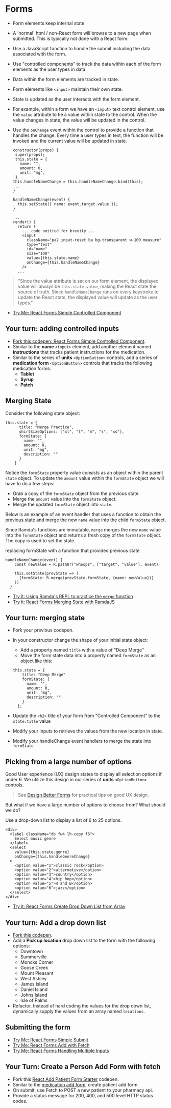 # Forms

- Form elements keep internal state
- A 'normal' html / non-React form will browse to a new page when submitted.  This is typically not done with a React form.
- Use a JavaScript function to handle the submit including the data associated with the form.
- Use "controlled components" to track the data within each of the form elements as the user types in data.
- Data within the form elements are tracked in state.
- Form elements like `<input>` maintain their own state.
- State is updated as the user interacts with the form element.

- For example, within a form we have an `<input>` text control element, use the `value` attribute to tie a value within state to the control.  When the value changes in state, the value will be updated in the control.

- Use the `onChange` event within the control to provide a function that handles the change.  Every time a user types in text, the function will be invoked and the current value will be updated in state.

  ```
  constructor(props) {
   super(props);
   this.state = {
     name: "",
     amount: 0,
     unit: "mg",
   }
  this.handleNameChange = this.handleNameChange.bind(this);
  ...
  }

  handleNameChange(event) {
    this.setState({ name: event.target.value });
  }

  ...
  render() {
    return (
      ... code omitted for brevity ...
      <input
        className="pa2 input-reset ba bg-transparent w-100 measure"
        type="text"
        id="name"
        size="100"
        value={this.state.name}
        onChange={this.handleNameChange}
      />
    ...
  ```

> "Since the value attribute is set on our form element, the displayed value will always be `this.state.value`, making the React state the source of truth. Since `handleNameChange` runs on every keystroke to update the React state, the displayed value will update as the user types."

- [Try Me: React Forms Simple Controlled Component](http://codepen.io/tripott/pen/EmRMEd?editors=0011)

## Your turn: adding controlled inputs

- [Fork this codepen: React Forms Simple Controlled Component](http://codepen.io/tripott/pen/EmRMEd?editors=0011).
- Similar to the **name** `<input>` element, add another element named **instructions** that tracks patient instructions for the medication.  
- Similar to the series of **units** `<OptionButton>` controls, add a series of **medication form** `<OptionButton>` controls that tracks the following medication forms:
  - **Tablet**
  - **Syrup**
  - **Patch**

## Merging State

Consider the following state object:

```
this.state = {
      title: "Merge Practice",
      shirtSizeOptions: ["xl", "l", "m", "s", "xs"],
      formState: {
        name: "",
        amount: 0,
        unit: "mg",
        description: ""
      }
    }
```

Notice the `formState` property value consists as an object within the parent `state` object.  To update the `amount` value within the `formState` object we will have to do a few steps:
  - Grab a copy of the `formState` object from the previous state.
  - Merge the `amount` value into the  `formState` object.
  - Merge the updated `formState` object into
  `state`.  

Below is an example of an event handler that uses a function to obtain the previous state and merge the new `name` value into the child `formState` object.  

Since Ramda's functions are immutable, `merge` merges the new `name` value into the `formState` object and returns a fresh copy of the `formState` object.  The copy is used to set the state.

 replacing formState with a function that provided previous state

```
handleNameChange(event) {
    const newValue = R.pathOr("whoops", ["target", "value"], event)

    this.setState(prevState => (
      {formState: R.merge(prevState.formState, {name: newValue})}
    ))
  }
```

- [Try it: Using Ramda's REPL to practice the `merge` function](https://goo.gl/1TEvRt)
- [Try it: React Forms Merging State with RamdaJS](http://codepen.io/tripott/pen/dWqRoe?editors=0011)

## Your turn: merging state

- Fork your previous codepen.
- In your constructor change the shape of your initial state object:
  - Add a property named `title` with a value of "Deep Merge"
  - Move the form state data into a property named `formState` as an object like this:

  ```
  this.state = {
      title: "Deep Merge"
      formState: {
        name: "",
        amount: 0,
        unit: "mg",
        description: ""
      }
    };
  ```
- Update the `<h2>` title of your form from "Controlled Component" to the `state.title` value
- Modify your inputs to retrieve the values from the new location in state.
- Modify your handleChange event handlers to merge the state into `formState`  

## Picking from a large number of options

Good User experience (UX) design states to display all selection options if under 6.  We utilize this design in our series of **units** `<OptionButton>` controls.  

> See [Design Better Forms](https://uxdesign.cc/design-better-forms-96fadca0f49c) for practical tips on good UX design.

But what if we have a large number of options to choose from?  What should we do?

Use a drop-down list to display a list of 6 to 25  options.

```
<div>
  <label className="db fw4 lh-copy f6">
    Select music genre
  </label>
  <select
    value={this.state.genre}
    onChange={this.handleGenreChange}
  >
    <option value="1">classic rock</option>
    <option value="2">alternative</option>
    <option value="3">country</option>
    <option value="4">hip hop</option>
    <option value="5">R and B</option>
    <option value="6">jazz</option>
  </select>
</div>
```

- [Try it: React Forms Create Drop Down List from Array](http://codepen.io/tripott/pen/KmxMJq?editors=0011)

## Your turn: Add a drop down list

- [Fork this codepen](http://codepen.io/tripott/pen/EmRMEd?editors=0011).
- Add a **Pick up location** drop down list to the form with the following options:
  - Downtown
  - Summerville
  - Moncks Corner
  - Goose Creek
  - Mount Pleasant
  - West Ashley
  - James Island
  - Daniel Island
  - Johns Island
  - Isle of Palms
- Refactor.  Instead of hard coding the values for the drop down list, dynamically supply the values from an array named `locations`.

## Submitting the form

- [Try Me: React Forms Simple Submit](http://codepen.io/tripott/pen/xdaLvG?editors=0010)
- [Try Me: React Forms Add with Fetch ](http://codepen.io/tripott/pen/dWqVvW?editors=0011)
- [Try Me: React Forms Handling Multiple Inputs ](http://codepen.io/tripott/pen/aWRBWO?editors=0011)

## Your Turn: Create a Person Add Form with fetch

- Fork this [React Add Patient Form Starter](http://codepen.io/tripott/pen/PmyxNy) codepen.
- Similar to the [medication add form](http://codepen.io/tripott/pen/aWRBWO?editors=0011), create patient add form.
- On submit, use Fetch to POST a new patient to your pharmacy api.
- Provide a status message for 200, 400, and 500 level HTTP status codes.
